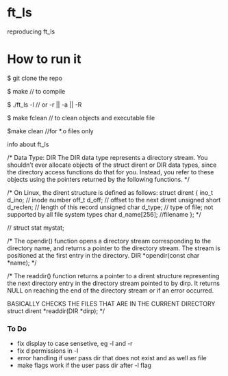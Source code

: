 # ft_ls
reproducing ft_ls

# How to run it

$ git clone the repo

$ make  // to compile

$ ./ft_ls -l // or -r || -a || -R

$ make fclean // to clean objects and executable file

$make clean //for *.o files only

info about ft_ls


/*
   Data Type: DIR
   The DIR data type represents a directory stream.
   You shouldn’t ever allocate objects of the struct dirent
   or DIR data types, since the directory access functions
   do that for you. Instead, you refer to these objects
   using the pointers returned by the following functions.
   */

/*
   On Linux, the dirent structure is defined as follows:
   struct dirent {
   ino_t          d_ino;       // inode number
   off_t          d_off;       // offset to the next dirent
   unsigned short d_reclen;    // length of this record
   unsigned char  d_type;      // type of file; not supported
   by all file system types
   char           d_name[256]; //filename
   };
   */

// struct stat mystat;

/*
   The opendir() function opens a directory stream corresponding to the
   directory name, and returns a pointer to the directory stream.  The
   stream is positioned at the first entry in the directory.
   DIR *opendir(const char *name);
   */


/*
   The readdir() function returns a pointer to a dirent
   structure representing the next directory entry in the
   directory stream pointed to by dirp. It returns NULL on
   reaching the end of the directory stream or if an error occurred.

   BASICALLY CHECKS THE FILES THAT ARE IN THE CURRENT DIRECTORY
   struct dirent *readdir(DIR *dirp);
   */

### To Do

- fix display to case sensetive, eg -l and -r
- fix d permissions in -l
- error handling if user pass dir that does not exist and as well as file
- make flags work if the user pass dir after -l flag
